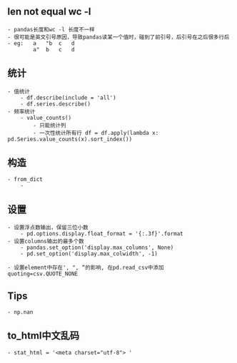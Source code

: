 ## len not equal wc -l
    - pandas长度和wc -l 长度不一样
    - 很可能是英文引号原因，导致pandas读某一个值时，碰到了前引号，后引号在之后很多行后
    - eg:   a   "b  c   d
            a"  b   c   d
     
## 统计
    - 值统计
        - df.describe(include = 'all')
        - df.series.describe()
    - 频率统计
        - value_counts()
            - 只能统计列
            - 一次性统计所有行 df = df.apply(lambda x: pd.Series.value_counts(x).sort_index())

## 构造
    - from_dict
        - 

## 设置
    - 设置浮点数输出，保留三位小数
        - pd.options.display.float_format = '{:.3f}'.format
    - 设置columns输出的最多个数
        - pandas.set_option('display.max_columns', None)
        - pd.set_option('display.max_colwidth', -1)
        
    - 设置element中存在', ", “的影响, 在pd.read_csv中添加 quoting=csv.QUOTE_NONE

## Tips
    - np.nan
    
    
## to_html中文乱码
    - stat_html = '<meta charset="utf-8"> '
    
